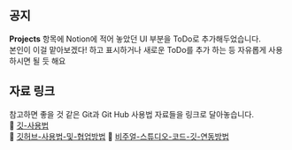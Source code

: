 ## 공지
**Projects** 항목에 Notion에 적어 놓았던 UI 부분을 ToDo로 추가해두었습니다.   
본인이 이걸 맡아보겠다! 하고 표시하거나 새로운 ToDo를 추가 하는 등 자유롭게 사용하시면 될 듯 해요
   

## 자료 링크
참고하면 좋을 것 같은 Git과 Git Hub 사용법 자료들을 링크로 달아놓습니다.   
🖤 [깃-사용법](https://www.youtube.com/watch?v=lelVripbt2M&ab_channel=%EC%BD%94%EB%94%A9%EC%95%8C%EB%A0%A4%EC%A3%BC%EB%8A%94%EB%88%84%EB%82%98)   
🖤 [깃허브-사용법-및-협업방법](https://www.youtube.com/watch?v=tkkbYCajCjM&ab_channel=%EC%BD%94%EB%94%A9%EC%95%8C%EB%A0%A4%EC%A3%BC%EB%8A%94%EB%88%84%EB%82%98)
🖤 [비주얼-스튜디오-코드-깃-연동방법](https://coding-factory.tistory.com/940)

